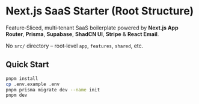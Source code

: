 # Next.js SaaS Starter (Root Structure)

Feature‑Sliced, multi‑tenant SaaS boilerplate powered by **Next.js App Router**, **Prisma**, **Supabase**, **ShadCN UI**, **Stripe** & **React Email**.

No `src/` directory – root‑level `app`, `features`, `shared`, etc.

## Quick Start

```bash
pnpm install
cp .env.example .env
pnpm prisma migrate dev --name init
pnpm dev
```